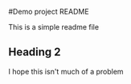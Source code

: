#Demo project README

This is a simple readme file

## Heading 2

I hope this isn't much of a problem